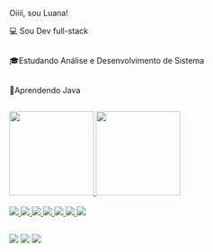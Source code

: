 Oiiii, sou Luana!

💻 Sou Dev full-stack


##
🎓Estudando Análise e Desenvolvimento de Sistema
##
📌Aprendendo Java
##

<div>
  <a href="https://github.com/Luabarbosa">
  <img height="150em" src="https://github-readme-stats.vercel.app/api?username=Luabarbosa&show_icons=true&theme=monokai&include_all_commits=true&count_private=true"/>
  <img height="150em" src="https://github-readme-stats.vercel.app/api/top-langs/?username=Luabarbosa&layout=compact&langs_count=7&theme=monokai"/>
</div>

<div style="display: inline_block"> <br>
 
  
  <img src="https://img.shields.io/badge/HTML-239120?style=for-the-badge&logo=html5&logoColor=white">
  <img  src="https://img.shields.io/badge/CSS-239120?&style=for-the-badge&logo=css3&logoColor=white">
  <img  src="https://img.shields.io/badge/JavaScript-F7DF1E?style=for-the-badge&logo=javascript&logoColor=black">
  <img src="https://img.shields.io/badge/Node.js-43853D?style=for-the-badge&logo=node.js&logoColor=white">
   <img  src="https://img.shields.io/badge/Java-ED8B00?style=for-the-badge&logo=java&logoColor=white">
   
   <img  src="https://img.shields.io/badge/Java-ED8B00?style=for-the-badge&logo=java&logoColor=white">
   <img  src="https://img.shields.io/badge/React-20232A?style=for-the-badge&logo=react&logoColor=61DAFB">
  
  
  
</div>
  
  ##
  
  
  
  <a href="https://instagram.com/luabarbosa" target="_blank"><img src="https://img.shields.io/badge/-Instagram-%23E4405F?style=for-the-badge&logo=instagram&logoColor=white" target="_blank"></a>
 	  <a href = "mailto:luabarbosaferreira@gmail.com"><img src="https://img.shields.io/badge/-Gmail-%23333?style=for-the-badge&logo=gmail&logoColor=white" target="_blank"></a>
  <a href="https://www.linkedin.com/in/luana-barbosa-ferreira/" target="_blank"><img src="https://img.shields.io/badge/-LinkedIn-%230077B5?style=for-the-badge&logo=linkedin&logoColor=white" target="_blank"></a> 

